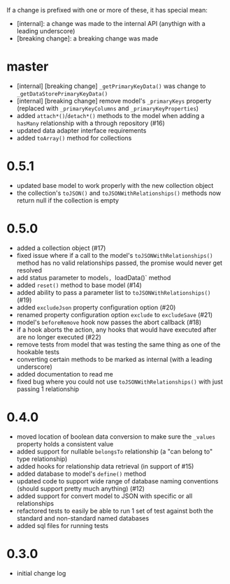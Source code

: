 If a change is prefixed with one or more of these, it has special mean:

- [internal]: a change was made to the internal API (anythign with a leading underscore)
- [breaking change]: a breaking change was made

# master
- [internal] [breaking change] `_getPrimaryKeyData()` was change to `_getDataStorePrimaryKeyData()`
- [internal] [breaking change] remove model's `_primaryKeys` property (replaced with `_primaryKeyColumns` and `_primaryKeyProperties`)
- added `attach*()`/`detach*()` methods to the model when adding a `hasMany` relationship with a through repository (#16)
- updated data adapter interface requirements
- added `toArray()` method for collections

# 0.5.1
- updated base model to work properly with the new collection object
- the collection's `toJSON()` and `toJSONWithRelationships()` methods now return null if the collection is empty

# 0.5.0
- added a collection object (#17)
- fixed issue where if a call to the model's `toJSONWithRelationships()` method has no valid relationships passed, the promise would never get resolved
- add status parameter to model`s, `loadData()` method
- added `reset()` method to base model (#14)
- added ability to pass a parameter list to `toJSONWithRelationships()` (#19)
- added `excludeJson` property configuration option (#20)
- renamed property configuration option `exclude` to `excludeSave` (#21)
- model's `beforeRemove` hook now passes the abort callback (#18)
- if a hook aborts the action, any hooks that would have executed after are no longer executed (#22)
- remove tests from model that was testing the same thing as one of the hookable tests
- converting certain methods to be marked as internal (with a leading underscore)
- added documentation to read me
- fixed bug where you could not use `toJSONWithRelationships()` with just passing 1 relationship

# 0.4.0
- moved location of boolean data conversion to make sure the `_values` property holds a consistent value
- added support for nullable `belongsTo` relationship (a "can belong to" type relationship)
- added hooks for relationship data retrieval (in support of #15)
- added database to model's `define()` method
- updated code to support wide range of database naming conventions (should support pretty much anything) (#12)
- added support for convert model to JSON with specific or all relationships
- refactored tests to easily be able to run 1 set of test against both the standard and non-standard named databases
- added sql files for running tests

# 0.3.0
- initial change log

